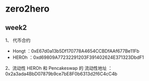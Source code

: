 # zero2hero 

## week2

1、 代币合约
- Hongt ：0xE67d0a13b5Df170778A4654CCBDfAAf677Be11Fb 
- HEROh ：0xd69809A77232291203F391402624E371323DbdF1 

2、流动性
 HEROh 和  Pencakeswap 的 流动性地址 ：0x2a3ada4BbD07879b9ce7bE8F0b6313d2f6C4cC4b
